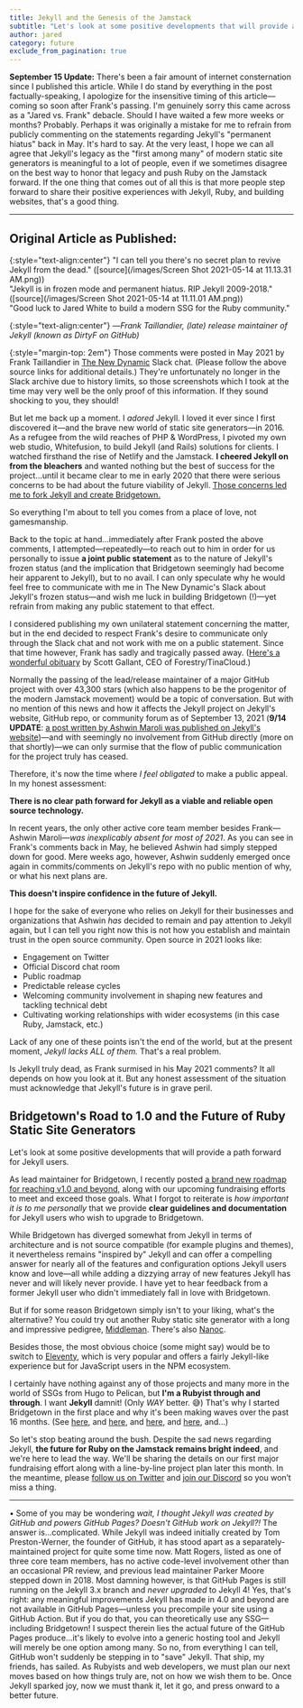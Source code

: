 ```yaml
---
title: Jekyll and the Genesis of the Jamstack
subtitle: "Let's look at some positive developments that will provide a path forward for Jekyll users."
author: jared
category: future
exclude_from_pagination: true
---
```


**September 15 Update:** There's been a fair amount of internet consternation since I published this article. While I do stand by everything in the post factually-speaking, I apologize for the insensitive timing of this article—coming so soon after Frank's passing. I'm genuinely sorry this came across as a "Jared vs. Frank" debacle. Should I have waited a few more weeks or months? Probably. Perhaps it was originally a mistake for me to refrain from publicly commenting on the statements regarding Jekyll's "permanent hiatus" back in May. It's hard to say. At the very least, I hope we can all agree that Jekyll's legacy as the "first among many" of modern static site generators is meaningful to a lot of people, even if we sometimes disagree on the best way to honor that legacy and push Ruby on the Jamstack forward. If the one thing that comes out of all this is that more people step forward to share their positive experiences with Jekyll, Ruby, and building websites, that's a good thing.

----

## Original Article as Published:


{:style="text-align:center"}
"I can tell you there's no secret plan to revive Jekyll from the dead." ([source](/images/Screen Shot 2021-05-14 at 11.13.31 AM.png))  
"Jekyll is in frozen mode and permanent hiatus. RIP Jekyll 2009-2018." ([source](/images/Screen Shot 2021-05-14 at 11.11.01 AM.png))  
"Good luck to Jared White to build a modern SSG for the Ruby community."  

{:style="text-align:center"}
—_Frank Taillandier, (late) release maintainer of Jekyll (known as DirtyF on GitHub)_

{:style="margin-top: 2em"}
Those comments were posted in May 2021 by Frank Taillandier in [The New Dynamic](https://www.tnd.dev/about/community/) Slack chat. (Please follow the above source links for additional details.) They're unfortunately no longer in the Slack archive due to history limits, so those screenshots which I took at the time may very well be the only proof of this information. If they sound shocking to you, they should!

But let me back up a moment. I _adored_ Jekyll. I loved it ever since I first discovered it—and the brave new world of static site generators—in 2016. As a refugee from the wild reaches of PHP & WordPress, I pivoted my own web studio, Whitefusion, to build Jekyll (and Rails) solutions for clients. I watched firsthand the rise of Netlify and the Jamstack. **I cheered Jekyll on from the bleachers** and wanted nothing but the best of success for the project…until it became clear to me in early 2020 that there were serious concerns to be had about the future viability of Jekyll. [Those concerns led me to fork Jekyll and create Bridgetown.](/news/time-to-visit-bridgetown/)

So everything I'm about to tell you comes from a place of love, not gamesmanship.

Back to the topic at hand…immediately after Frank posted the above comments, I attempted—repeatedly—to reach out to him in order for us personally to issue **a joint public statement** as to the nature of Jekyll's frozen status (and the implication that Bridgetown seemingly had become heir apparent to Jekyll), but to no avail. I can only speculate why he would feel free to communicate with me in The New Dynamic's Slack about Jekyll's frozen status—and wish me luck in building Bridgetown (!)—yet refrain from making any public statement to that effect.

I considered publishing my own unilateral statement concerning the matter, but in the end decided to respect Frank's desire to communicate only through the Slack chat and not work with me on a public statement. Since that time however, Frank has sadly and tragically passed away. ([Here's a wonderful obituary](https://tina.io/blog/our-friend-frank-taillandier/) by Scott Gallant, CEO of Forestry/TinaCloud.)

Normally the passing of the lead/release maintainer of a major GitHub project with over 43,300 stars (which also happens to be the progenitor of the modern Jamstack movement) would be a topic of conversation. But with no mention of this news and how it affects the Jekyll project on Jekyll's website, GitHub repo, or community forum as of September 13, 2021 (**9/14 UPDATE**: [a post written by Ashwin Maroli was published on Jekyll's website](http://jekyllrb.com/news/2021/09/14/goodbye-dear-frank/))—and with seemingly no involvement from GitHub directly (more on that shortly)—we can only surmise that the flow of public communication for the project truly has ceased.

Therefore, it's now the time where _I feel obligated_ to make a public appeal. In my honest assessment:

**There is no clear path forward for Jekyll as a viable and reliable open source technology.**

In recent years, the only other active core team member besides Frank—Ashwin Maroli—_was inexplicably absent for most of 2021_. As you can see in Frank's comments back in May, he believed Ashwin had simply stepped down for good. Mere weeks ago, however, Ashwin suddenly emerged once again in commits/comments on Jekyll's repo with no public mention of why, or what his next plans are.

**This doesn't inspire confidence in the future of Jekyll.**

I hope for the sake of everyone who relies on Jekyll for their businesses and organizations that Ashwin _has_ decided to remain and pay attention to Jekyll again, but I can tell you right now this is not how you establish and maintain trust in the open source community. Open source in 2021 looks like:

* Engagement on Twitter
* Official Discord chat room
* Public roadmap
* Predictable release cycles
* Welcoming community involvement in shaping new features and tackling technical debt
* Cultivating working relationships with wider ecosystems (in this case Ruby, Jamstack, etc.)

Lack of any one of these points isn't the end of the world, but at the present moment, _Jekyll lacks ALL of them._ That's a real problem.

Is Jekyll truly dead, as Frank surmised in his May 2021 comments? It all depends on how you look at it. But any honest assessment of the situation must acknowledge that Jekyll's future is in grave peril.

## Bridgetown's Road to 1.0 and the Future of Ruby Static Site Generators

Let's look at some positive developments that will provide a path forward for Jekyll users.

As lead maintainer for Bridgetown, I recently posted [a brand new roadmap for reaching v1.0 and beyond](https://www.bridgetownrb.com/future/roadmap-to-1.0/), along with our upcoming fundraising efforts to meet and exceed those goals. What I forgot to reiterate is _how important it is to me personally_ that we provide **clear guidelines and documentation** for Jekyll users who wish to upgrade to Bridgetown.

While Bridgetown has diverged somewhat from Jekyll in terms of architecture and is not source compatible (for example plugins and themes), it nevertheless remains "inspired by" Jekyll and can offer a compelling answer for nearly all of the features and configuration options Jekyll users know and love—all while adding a dizzying array of new features Jekyll has never and will likely never provide. I have yet to hear feedback from a former Jekyll user who didn't immediately fall in love with Bridgetown.

But if for some reason Bridgetown simply isn't to your liking, what's the alternative? You could try out another Ruby static site generator with a long and impressive pedigree, [Middleman](https://middlemanapp.com). There's also [Nanoc](https://nanoc.app).

Besides those, the most obvious choice (some might say) would be to switch to [Eleventy](https://www.11ty.dev), which is very popular and offers a fairly Jekyll-like experience but for JavaScript users in the NPM ecosystem.

I certainly have nothing against any of those projects and many more in the world of SSGs from Hugo to Pelican, but **I'm a Rubyist through and through**. I want **Jekyll** damnit! (Only _WAY_ better. 😅) That's why I started Bridgetown in the first place and why it's been making waves over the past 16 months. (See [here](https://www.therubyonrailspodcast.com/374), and [here](https://www.youtube.com/watch?v=btOuSOZd-6c), and [here](https://drunkenux.com/podcast/dux65/), and [here](https://remoteruby.transistor.fm/78), and…)

So let's stop beating around the bush. Despite the sad news regarding Jekyll, **the future for Ruby on the Jamstack remains bright indeed**, and we're here to lead the way. We'll be sharing the details on our first major fundraising effort along with a line-by-line project plan later this month. In the meantime, please [follow us on Twitter](https://twitter.com/bridgetownrb) and [join our Discord](https://discord.gg/4E6hktQGz4) so you won’t miss a thing.

----

• Some of you may be wondering _wait, I thought Jekyll was created by GitHub and powers GitHub Pages? Doesn't GitHub work on Jekyll?!_ The answer is…complicated. While Jekyll was indeed initially created by Tom Preston-Werner, the founder of GitHub, it has stood apart as a separately-maintained project for quite some time now. Matt Rogers, listed as one of three core team members, has no active code-level involvement other than an occasional PR review, and previous lead maintainer Parker Moore stepped down in 2018. Most damning however, is that GitHub Pages is still running on the Jekyll 3.x branch and _never upgraded_ to Jekyll 4! Yes, that's right: any meaningful improvements Jekyll has made in 4.0 and beyond are not available in GitHub Pages—unless you precompile your site using a GitHub Action. But if you do that, you can theoretically use any SSG—including Bridgetown! I suspect therein lies the actual future of the GitHub Pages produce…it's likely to evolve into a generic hosting tool and Jekyll will merely be one option among many. So no, from everything I can tell, GitHub won't suddenly be stepping in to "save" Jekyll. That ship, my friends, has sailed. As Rubyists and web developers, we must plan our next moves based on how things truly are, not on how we wish them to be. Once Jekyll sparked joy, now we must thank it, let it go, and press onward to a better future.
